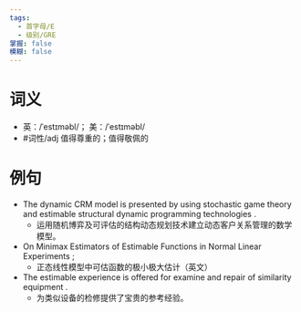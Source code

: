 ```yaml
---
tags:
  - 首字母/E
  - 级别/GRE
掌握: false
模糊: false
---
```

# 词义
- 英：/ˈestɪməbl/； 美：/ˈestɪməbl/
- #词性/adj  值得尊重的；值得敬佩的
# 例句
- The dynamic CRM model is presented by using stochastic game theory and estimable structural dynamic programming technologies .
	- 运用随机博弈及可评估的结构动态规划技术建立动态客户关系管理的数学模型。
- On Minimax Estimators of Estimable Functions in Normal Linear Experiments ;
	- 正态线性模型中可估函数的极小极大估计（英文）
- The estimable experience is offered for examine and repair of similarity equipment .
	- 为类似设备的检修提供了宝贵的参考经验。
